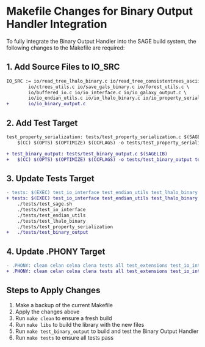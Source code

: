 # Makefile Changes for Binary Output Handler Integration

To fully integrate the Binary Output Handler into the SAGE build system, the following changes to the Makefile are required:

## 1. Add Source Files to IO_SRC

```diff
IO_SRC := io/read_tree_lhalo_binary.c io/read_tree_consistentrees_ascii.c \
        io/ctrees_utils.c io/save_gals_binary.c io/forest_utils.c \
        io/buffered_io.c io/io_interface.c io/io_galaxy_output.c \
        io/io_endian_utils.c io/io_lhalo_binary.c io/io_property_serialization.c \
+       io/io_binary_output.c
```

## 2. Add Test Target

```diff
test_property_serialization: tests/test_property_serialization.c $(SAGELIB)
	$(CC) $(OPTS) $(OPTIMIZE) $(CCFLAGS) -o tests/test_property_serialization tests/test_property_serialization.c -L. -l$(LIBNAME) $(LIBFLAGS)

+ test_binary_output: tests/test_binary_output.c $(SAGELIB)
+ 	$(CC) $(OPTS) $(OPTIMIZE) $(CCFLAGS) -o tests/test_binary_output tests/test_binary_output.c -L. -l$(LIBNAME) $(LIBFLAGS)
```

## 3. Update Tests Target

```diff
- tests: $(EXEC) test_io_interface test_endian_utils test_lhalo_binary test_property_serialization
+ tests: $(EXEC) test_io_interface test_endian_utils test_lhalo_binary test_property_serialization test_binary_output
	./tests/test_sage.sh
	./tests/test_io_interface
	./tests/test_endian_utils
	./tests/test_lhalo_binary
	./tests/test_property_serialization
+	./tests/test_binary_output
```

## 4. Update .PHONY Target

```diff
- .PHONY: clean celan celna clena tests all test_extensions test_io_interface test_endian_utils test_lhalo_binary test_property_serialization
+ .PHONY: clean celan celna clena tests all test_extensions test_io_interface test_endian_utils test_lhalo_binary test_property_serialization test_binary_output
```

## Steps to Apply Changes

1. Make a backup of the current Makefile
2. Apply the changes above
3. Run `make clean` to ensure a fresh build
4. Run `make libs` to build the library with the new files
5. Run `make test_binary_output` to build and test the Binary Output Handler
6. Run `make tests` to ensure all tests pass